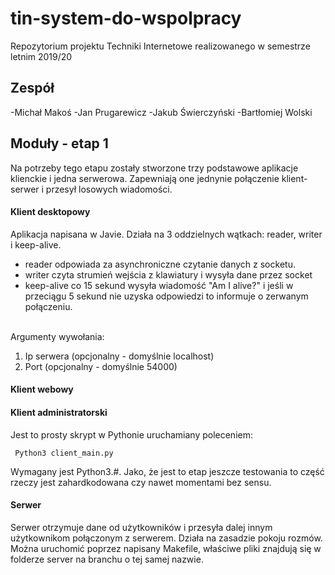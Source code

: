 # tin-system-do-wspolpracy
Repozytorium projektu Techniki Internetowe realizowanego w semestrze letnim 2019/20

## Zespół
-Michał Makoś
-Jan Prugarewicz
-Jakub Świerczyński
-Bartłomiej Wolski

## Moduły - etap 1
Na potrzeby tego etapu zostały stworzone trzy podstawowe aplikacje klienckie i jedna serwerowa. Zapewniają one jednynie połączenie klient-serwer i przesył losowych wiadomości.


#### Klient desktopowy
Aplikacja napisana w Javie. Działa na 3 oddzielnych wątkach: reader, writer i keep-alive.<br>
* reader odpowiada za asynchroniczne czytanie danych z socketu.<br>
* writer czyta strumień wejścia z klawiatury i wysyła dane przez socket<br>
* keep-alive co 15 sekund wysyła wiadomość "Am I alive?" i jeśli w przeciągu 5 sekund nie uzyska odpowiedzi to informuje o zerwanym połączeniu. <br><br>

Argumenty wywołania:
1. Ip serwera (opcjonalny - domyślnie localhost)
2. Port (opcjonalny - domyślnie 54000)

#### Klient webowy 

#### Klient administratorski
Jest to prosty skrypt w Pythonie uruchamiany poleceniem:
```
 Python3 client_main.py
```
Wymagany jest Python3.#. Jako, że jest to etap jeszcze testowania to część rzeczy jest zahardkodowana czy nawet momentami bez sensu. 

#### Serwer
Serwer otrzymuje dane od użytkowników i przesyła dalej innym użytkownikom połączonym z serwerem. Działa na zasadzie pokoju rozmów. Można uruchomić poprzez napisany Makefile, właściwe pliki znajdują się w folderze server na branchu o tej samej nazwie.




